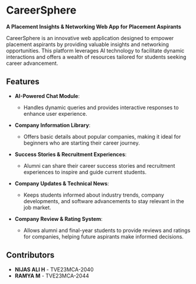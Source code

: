 # CareerSphere

**A Placement Insights & Networking Web App for Placement Aspirants**

CareerSphere is an innovative web application designed to empower placement aspirants by providing valuable insights and networking opportunities. This platform leverages AI technology to facilitate dynamic interactions and offers a wealth of resources tailored for students seeking career advancement.

## Features

- **AI-Powered Chat Module**: 
  - Handles dynamic queries and provides interactive responses to enhance user experience.
  
- **Company Information Library**: 
  - Offers basic details about popular companies, making it ideal for beginners who are starting their career journey.
  
- **Success Stories & Recruitment Experiences**: 
  - Alumni can share their career success stories and recruitment experiences to inspire and guide current students.
  
- **Company Updates & Technical News**: 
  - Keeps students informed about industry trends, company developments, and software advancements to stay relevant in the job market.
  
- **Company Review & Rating System**: 
  - Allows alumni and final-year students to provide reviews and ratings for companies, helping future aspirants make informed decisions.

## Contributors

- **NIJAS ALI H** - TVE23MCA-2040
- **RAMYA M** - TVE23MCA-2044
